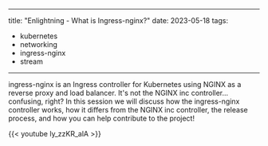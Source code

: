 
---
title: "Enlightning - What is Ingress-nginx?"
date: 2023-05-18
tags:
- kubernetes
- networking
- ingress-nginx
- stream
---

ingress-nginx is an Ingress controller for Kubernetes using NGINX as a reverse proxy and load balancer.  It's not the NGINX inc controller... confusing, right?  In this session we will discuss how the ingress-nginx controller works, how it differs from the NGINX inc controller, the release process, and how you can help contribute to the project!

{{< youtube ly_zzKR_alA >}}